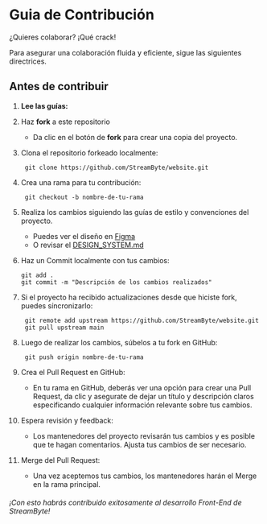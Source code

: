 # Guia de Contribución

¿Quieres colaborar? ¡Qué crack!

Para asegurar una colaboración fluida y eficiente, sigue las siguientes directrices.

## Antes de contribuir

1. **Lee las guías:** 

1. Haz **fork** a este repositorio
   - Da clic en el botón de **fork** para crear una copia del proyecto.

2. Clona el repositorio forkeado localmente:

        git clone https://github.com/StreamByte/website.git

3. Crea una rama para tu contribución:

        git checkout -b nombre-de-tu-rama

4. Realiza los cambios siguiendo las guías de estilo y convenciones del proyecto.

   - Puedes ver el diseño en [Figma](https://www.figma.com/design/ZvkKIGeJNrgLf1ceCxRNSf/StreamByte?node-id=4279-2990&t=R167AOYKOrLduJoH-1)
   - O revisar el [DESIGN_SYSTEM.md](https://github.com/StreamByte/website/blob/main/DESIGN_SYSTEM.md)

5. Haz un Commit localmente con tus cambios:

       git add .
       git commit -m "Descripción de los cambios realizados"

6. Si el proyecto ha recibido actualizaciones desde que hiciste fork, puedes síncronizarlo:

        git remote add upstream https://github.com/StreamByte/website.git
        git pull upstream main

7. Luego de realizar los cambios, súbelos a tu fork en GitHub:

        git push origin nombre-de-tu-rama

8. Crea el Pull Request en GitHub:
    - En tu rama en GitHub, deberás ver una opción para crear una Pull Request, da clic y asegurate de dejar un título y descripción claros especificando cualquier información relevante        sobre tus cambios.

9. Espera revisión y feedback:
    - Los mantenedores del proyecto revisarán tus cambios y es posible que te hagan comentarios. Ajusta tus cambios de ser necesario.

10. Merge del Pull Request:
    - Una vez aceptemos tus cambios, los mantenedores harán el Merge en la rama principal.

###### ¡Con esto habrás contribuido exitosamente al desarrollo Front-End de StreamByte!

